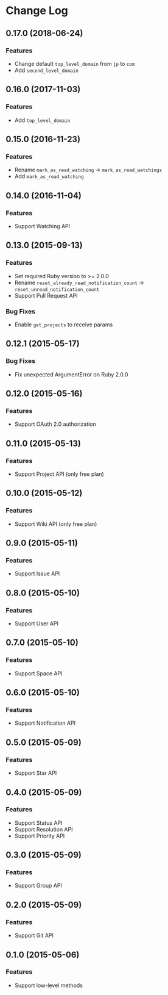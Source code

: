 # Change Log

## 0.17.0 (2018-06-24)

### Features

* Change default `top_level_domain` from `jp` to `com`
* Add `second_level_domain`

## 0.16.0 (2017-11-03)

### Features

* Add `top_level_domain`

## 0.15.0 (2016-11-23)

### Features

* Rename `mark_as_read_watching` -> `mark_as_read_watchings`
* Add `mark_as_read_watching`

## 0.14.0 (2016-11-04)

### Features

* Support Watching API

## 0.13.0 (2015-09-13)

### Features

* Set required Ruby version to >= 2.0.0
* Rename `reset_already_read_notification_count` -> `reset_unread_notification_count`
* Support Pull Request API

### Bug Fixes

* Enable `get_projects` to receive params

## 0.12.1 (2015-05-17)

### Bug Fixes

* Fix unexpected ArgumentError on Ruby 2.0.0

## 0.12.0 (2015-05-16)

### Features

* Support OAuth 2.0 authorization

## 0.11.0 (2015-05-13)

### Features

* Support Project API (only free plan)

## 0.10.0 (2015-05-12)

### Features

* Support Wiki API (only free plan)

## 0.9.0 (2015-05-11)

### Features

* Support Issue API

## 0.8.0 (2015-05-10)

### Features

* Support User API

## 0.7.0 (2015-05-10)

### Features

* Support Space API

## 0.6.0 (2015-05-10)

### Features

* Support Notification API

## 0.5.0 (2015-05-09)

### Features

* Support Star API

## 0.4.0 (2015-05-09)

### Features

* Support Status API
* Support Resolution API
* Support Priority API

## 0.3.0 (2015-05-09)

### Features

* Support Group API

## 0.2.0 (2015-05-09)

### Features

* Support Git API

## 0.1.0 (2015-05-06)

### Features

* Support low-level methods

